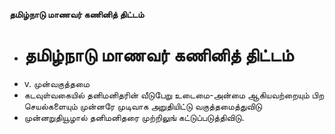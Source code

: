 **தமிழ்நாடு மாணவர் கணினித் திட்டம்**
- # தமிழ்நாடு மாணவர் கணினித் திட்டம்
- v. முன்வகுத்தமை
- கடவுள்வகையில் தனிமனிதரின் வீடுபேறு உடைமை-அன்மை ஆகியவற்றையும் பிற செயல்களையும் முன்னரே முடிவாக  அறுதியிட்டு வகுத்தமைத்துவிடு
- முன்னறுதியூழால் தனிமனிதரை முற்றிலுங் கட்டுப்படுத்திவிடு.

